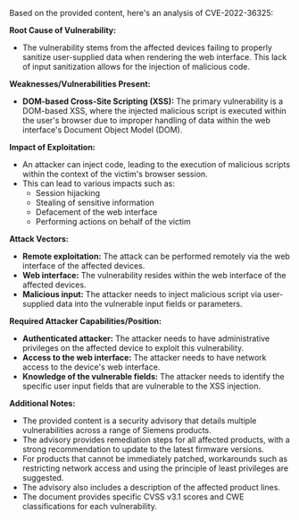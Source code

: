 Based on the provided content, here's an analysis of CVE-2022-36325:

**Root Cause of Vulnerability:**
- The vulnerability stems from the affected devices failing to properly sanitize user-supplied data when rendering the web interface. This lack of input sanitization allows for the injection of malicious code.

**Weaknesses/Vulnerabilities Present:**
- **DOM-based Cross-Site Scripting (XSS):** The primary vulnerability is a DOM-based XSS, where the injected malicious script is executed within the user's browser due to improper handling of data within the web interface's Document Object Model (DOM).

**Impact of Exploitation:**
- An attacker can inject code, leading to the execution of malicious scripts within the context of the victim's browser session.
- This can lead to various impacts such as:
    - Session hijacking
    - Stealing of sensitive information
    - Defacement of the web interface
    - Performing actions on behalf of the victim

**Attack Vectors:**
- **Remote exploitation:** The attack can be performed remotely via the web interface of the affected devices.
- **Web interface:** The vulnerability resides within the web interface of the affected devices.
- **Malicious input:** The attacker needs to inject malicious script via user-supplied data into the vulnerable input fields or parameters.

**Required Attacker Capabilities/Position:**
- **Authenticated attacker:** The attacker needs to have administrative privileges on the affected device to exploit this vulnerability.
- **Access to the web interface:** The attacker needs to have network access to the device's web interface.
- **Knowledge of the vulnerable fields:** The attacker needs to identify the specific user input fields that are vulnerable to the XSS injection.

**Additional Notes:**
- The provided content is a security advisory that details multiple vulnerabilities across a range of Siemens products.
- The advisory provides remediation steps for all affected products, with a strong recommendation to update to the latest firmware versions.
- For products that cannot be immediately patched, workarounds such as restricting network access and using the principle of least privileges are suggested.
- The advisory also includes a description of the affected product lines.
- The document provides specific CVSS v3.1 scores and CWE classifications for each vulnerability.